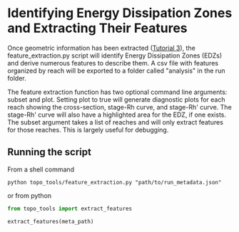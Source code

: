 # Identifying Energy Dissipation Zones and Extracting Their Features

Once geometric information has been extracted ([Tutorial 3](3-Topographic_Extraction.md)), the feature_extraction.py script will identify Energy Dissipation Zones (EDZs) and derive numerous features to describe them.  A csv file with features organized by reach will be exported to a folder called "analysis" in the run folder.

The feature extraction function has two optional command line arguments: subset and plot.  Setting plot to true will generate diagnostic plots for each reach showing the cross-section, stage-Rh curve, and stage-Rh' curve.  The stage-Rh' curve will also have a highlighted area for the EDZ, if one exists.  The subset argument takes a list of reaches and will only extract features for those reaches.  This is largely useful for debugging.

## Running the script

From a shell command

```console
python topo_tools/feature_extraction.py "path/to/run_metadata.json" 
```


or from python

```python
from topo_tools import extract_features

extract_features(meta_path)
```